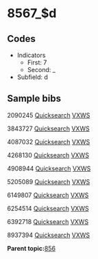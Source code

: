 # 8567\_$d

## Codes

-   Indicators
    -   First: 7
    -   Second: \_
-   Subfield: d

## Sample bibs

2090245 [Quicksearch](https://search.library.yale.edu/catalog/2090245) [VXWS](http://prodorbis.library.yale.edu:7014/vxws/GetHoldingsService?bibId=2090245)

3843727 [Quicksearch](https://search.library.yale.edu/catalog/3843727) [VXWS](http://prodorbis.library.yale.edu:7014/vxws/GetHoldingsService?bibId=3843727)

4087032 [Quicksearch](https://search.library.yale.edu/catalog/4087032) [VXWS](http://prodorbis.library.yale.edu:7014/vxws/GetHoldingsService?bibId=4087032)

4268130 [Quicksearch](https://search.library.yale.edu/catalog/4268130) [VXWS](http://prodorbis.library.yale.edu:7014/vxws/GetHoldingsService?bibId=4268130)

4908944 [Quicksearch](https://search.library.yale.edu/catalog/4908944) [VXWS](http://prodorbis.library.yale.edu:7014/vxws/GetHoldingsService?bibId=4908944)

5205089 [Quicksearch](https://search.library.yale.edu/catalog/5205089) [VXWS](http://prodorbis.library.yale.edu:7014/vxws/GetHoldingsService?bibId=5205089)

6149807 [Quicksearch](https://search.library.yale.edu/catalog/6149807) [VXWS](http://prodorbis.library.yale.edu:7014/vxws/GetHoldingsService?bibId=6149807)

6254514 [Quicksearch](https://search.library.yale.edu/catalog/6254514) [VXWS](http://prodorbis.library.yale.edu:7014/vxws/GetHoldingsService?bibId=6254514)

6392718 [Quicksearch](https://search.library.yale.edu/catalog/6392718) [VXWS](http://prodorbis.library.yale.edu:7014/vxws/GetHoldingsService?bibId=6392718)

8937394 [Quicksearch](https://search.library.yale.edu/catalog/8937394) [VXWS](http://prodorbis.library.yale.edu:7014/vxws/GetHoldingsService?bibId=8937394)

**Parent topic:**[856](../../tags/856/856.md)

